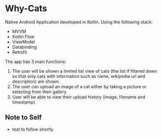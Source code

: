 # Why-Cats

Native Android Application developed in Kotlin. 
Using the following stack:
- MVVM
- Kotlin Flow
- ViewModel
- Databinding
- Retrofit

The app has 3 main functions:
 1. The user will be shown a limited list view of cats (the list if filtered down so that only cats with information such as name, 
 wikipedia url and description) are shown.
 2. The user can upload an image of a cat either by taking a picture or selecting from their gallery
 3. User will be able to view their upload history (image, filename and timestamp)
 

## Note to Self
- test to follow shortly
